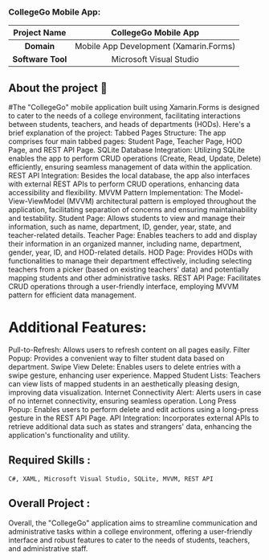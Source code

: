 ### CollegeGo Mobile App:


|      **Project Name**     | CollegeGo Mobile App |
|:---------------------:|:------------------------------:|
|         **Domain**        |  Mobile App Development (Xamarin.Forms) |               
|        **Software Tool**        | Microsoft Visual Studio |

## About the project 🚀
#The "CollegeGo" mobile application built using Xamarin.Forms is designed to cater to the needs of a college environment, facilitating interactions between students, teachers, and heads of departments (HODs). Here's a brief explanation of the project:
Tabbed Pages Structure: The app comprises four main tabbed pages: Student Page, Teacher Page, HOD Page, and REST API Page.
SQLite Database Integration: Utilizing SQLite enables the app to perform CRUD operations (Create, Read, Update, Delete) efficiently, ensuring seamless management of data within the application.
REST API Integration: Besides the local database, the app also interfaces with external REST APIs to perform CRUD operations, enhancing data accessibility and flexibility.
MVVM Pattern Implementation: The Model-View-ViewModel (MVVM) architectural pattern is employed throughout the application, facilitating separation of concerns and ensuring maintainability and testability.
Student Page: Allows students to view and manage their information, such as name, department, ID, gender, year, state, and teacher-related details.
Teacher Page: Enables teachers to add and display their information in an organized manner, including name, department, gender, year, ID, and HOD-related details.
HOD Page: Provides HODs with functionalities to manage their department effectively, including selecting teachers from a picker (based on existing teachers' data) and potentially mapping students and other administrative tasks.
REST API Page: Facilitates CRUD operations through a user-friendly interface, employing MVVM pattern for efficient data management.

# Additional Features:

Pull-to-Refresh: Allows users to refresh content on all pages easily.
Filter Popup: Provides a convenient way to filter student data based on department.
Swipe View Delete: Enables users to delete entries with a swipe gesture, enhancing user experience.
Mapped Student Lists: Teachers can view lists of mapped students in an aesthetically pleasing design, improving data visualization.
Internet Connectivity Alert: Alerts users in case of no internet connectivity, ensuring seamless operation.
Long Press Popup: Enables users to perform delete and edit actions using a long-press gesture in the REST API Page.
API Integration: Incorporates external APIs to retrieve additional data such as states and strangers' data, enhancing the application's functionality and utility.

 
## Required Skills :

    C#, XAML, Microsoft Visual Studio, SQLite, MVVM, REST API

## Overall Project  :
Overall, the "CollegeGo" application aims to streamline communication and administrative tasks within a college environment, offering a user-friendly interface and robust features to cater to the needs of students, teachers, and administrative staff.


